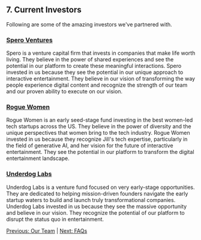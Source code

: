 ## 7. Current Investors

Following are some of the amazing investors we've partnered with.

### [Spero Ventures](https://spero.vc/)
Spero is a venture capital firm that invests in companies that make life worth living. They believe in the power of shared experiences and see the potential in our platform to create these meaningful interactions. Spero invested in us because they see the potential in our unique approach to interactive entertainment. They believe in our vision of transforming the way people experience digital content and recognize the strength of our team and our proven ability to execute on our vision.

### [Rogue Women](https://roguewmn.com/)
Rogue Women is an early seed-stage fund investing in the best women-led tech startups across the US. They believe in the power of diversity and the unique perspectives that women bring to the tech industry. Rogue Women invested in us because they recognize Jill's tech expertise, particularly in the field of generative AI, and her vision for the future of interactive entertainment. They see the potential in our platform to transform the digital entertainment landscape.

### [Underdog Labs](https://www.underdoglabs.io/)
Underdog Labs is a venture fund focused on very early-stage opportunities. They are dedicated to helping mission-driven founders navigate the early startup waters to build and launch truly transformational companies. Underdog Labs invested in us because they see the massive opportunity and believe in our vision. They recognize the potential of our platform to disrupt the status quo in entertainment.

[Previous: Our Team](https://github.com/rushtix/reelmagic/blob/main/docs/team.md) | [Next: FAQs](https://github.com/rushtix/reelmagic/blob/main/docs/faq.md)
